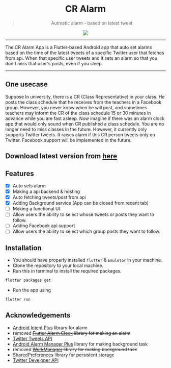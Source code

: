 <div align="center">
  <h1>CR Alarm</h1>


> Autmatic alarm - based on latest tweet

[![](https://skillicons.dev/icons?i=flutter,dart,vscode,androidstudio)]()
</div>
<hr/>
The CR Alarm App is a Flutter-based Android app that auto set alarms based on the time of the latest tweets of a specific Twitter user that fetches from api. When that specific user tweets and it sets an alarm so that you don't miss that user's posts, even if you sleep.
<hr/>

## One usecase
Suppose In university, there is a CR (Class Representative) in your class. He posts the class schedule that he receives from the teachers in a Facebook group. However, you never know when he will post, and sometimes teachers may inform the CR of the class schedule 15 or 30 minutes in advance while you are fast asleep. Now imagine if there was an alarm clock app that would only sound when CR published a class schedule. You are no longer need to miss classes in the future. 
However, it currently only supports Twitter tweets. It raises alarm if this CR person tweets only on Twitter. Facebook support will be implemented in the future.


## Download latest version from [here](https://github.com/Rakibul73/CR_Alarm/releases/latest)
## Features

- [x] Auto sets alarm
- [x] Making a api backend & hosting
- [x] Auto fetching tweets/post from api
- [x] Adding Background service (App can be closed from recent tab)
- [ ] Making a functional UI
- [ ] Allow users the ability to select whose tweets or posts they want to follow.
- [ ] Adding Facebook api support
- [ ] Allow users the ability to select which group posts they want to follow.
<!-- - [ ] Multi-language Support
    - [ ] Chinese
    - [ ] Spanish -->




## Installation

* You should have properly installed `flutter` & `Emuletor` in your machine.
* Clone the repository to your local machine.
* Run this in terminal to install the required packages.
```bash
flutter packages get
```
* Run the app using
```bash
flutter run
```

## Acknowledgements

- [Android Intent Plus](https://pub.dev/packages/android_intent_plus) library for alarm
- removed ~~[Flutter Alarm Clock](https://pub.dev/packages/flutter_alarm_clock) library for making an alarm~~
- [Twitter Tweets API](https://github.com/Rakibul73/twitter_tweets_api)
- [Android Alarm Manager Plus](https://pub.dev/packages/android_alarm_manager_plus) library for making background task
- removed ~~[WorkManager](https://pub.dev/packages/workmanager) library for making background task~~
- [SharedPreferences](https://pub.dev/packages/shared_preferences) library for persistent storage
- [Twitter Developer API](https://developer.twitter.com/en/docs)